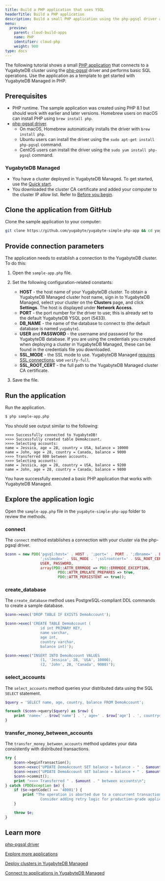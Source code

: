 ```yaml
---
title: Build a PHP application that uses YSQL
headerTitle: Build a PHP application
description: Build a small PHP application using the php-pgsql driver and using the YSQL API to connect to and interact with a YugabyteDB Managed cluster.
menu:
  preview:
    parent: cloud-build-apps
    name: PHP
    identifier: cloud-php
    weight: 900
type: docs
---
```


The following tutorial shows a small [PHP application](https://github.com/yugabyte/yugabyte-simple-php-app) that connects to a YugabyteDB cluster using the [php-pgsql](../../../../reference/drivers/ysql-client-drivers/#php-pgsql) driver and performs basic SQL operations. Use the application as a template to get started with YugabyteDB Managed in PHP.

## Prerequisites

- PHP runtime. The sample application was created using PHP 8.1 but should work with earlier and later versions. Homebrew users on macOS can install PHP using `brew install php`.
- [php-pgsql driver](../../../../reference/drivers/ysql-client-drivers/#php-pgsql).
  - On macOS, Homebrew automatically installs the driver with `brew install php`.
  - Ubuntu users can install the driver using the `sudo apt-get install php-pgsql` command.
  - CentOS users can install the driver using the `sudo yum install php-pgsql` command.

### YugabyteDB Managed

- You have a cluster deployed in YugabyteDB Managed. To get started, use the [Quick start](../../).
- You downloaded the cluster CA certificate and added your computer to the cluster IP allow list. Refer to [Before you begin](../cloud-add-ip/).

## Clone the application from GitHub

Clone the sample application to your computer:

```sh
git clone https://github.com/yugabyte/yugabyte-simple-php-app && cd yugabyte-simple-php-app
```

## Provide connection parameters

The application needs to establish a connection to the YugabyteDB cluster. To do this:

1. Open the `sample-app.php` file.

1. Set the following configuration-related constants:

    - **HOST** - the host name of your YugabyteDB cluster. To obtain a YugabyteDB Managed cluster host name, sign in to YugabyteDB Managed, select your cluster on the **Clusters** page, and click **Settings**. The host is displayed under **Network Access**.
    - **PORT** - the port number for the driver to use; this is already set to the default YugabyteDB YSQL port (5433).
    - **DB_NAME** - the name of the database to connect to (the default database is named `yugabyte`).
    - **USER** and **PASSWORD** - the username and password for the YugabyteDB database. If you are using the credentials you created when deploying a cluster in YugabyteDB Managed, these can be found in the credentials file you downloaded.
    - **SSL_MODE** - the SSL mode to use. YugabyteDB Managed [requires SSL connections](../../../cloud-secure-clusters/cloud-authentication/#ssl-modes-in-ysql); use `verify-full`.
    - **SSL_ROOT_CERT** - the full path to the YugabyteDB Managed cluster CA certificate.

1. Save the file.

## Run the application

Run the application.

```sh
$ php sample-app.php
```

You should see output similar to the following:

```output
>>>> Successfully connected to YugabyteDB!
>>>> Successfully created table DemoAccount.
>>>> Selecting accounts:
name = Jessica, age = 28, country = USA, balance = 10000
name = John, age = 28, country = Canada, balance = 9000
>>>> Transferred 800 between accounts.
>>>> Selecting accounts:
name = Jessica, age = 28, country = USA, balance = 9200
name = John, age = 28, country = Canada, balance = 9800
```

You have successfully executed a basic PHP application that works with YugabyteDB Managed.

## Explore the application logic

Open the `sample-app.php` file in the `yugabyte-simple-php-app` folder to review the methods.

### connect

The `connect` method establishes a connection with your cluster via the php-pgsql driver.

```php
$conn = new PDO('pgsql:host=' . HOST . ';port=' . PORT . ';dbname=' . DB_NAME .
                ';sslmode=' . SSL_MODE . ';sslrootcert=' . SSL_ROOT_CERT,
                USER, PASSWORD,
                array(PDO::ATTR_ERRMODE => PDO::ERRMODE_EXCEPTION,
                        PDO::ATTR_EMULATE_PREPARES => true,
                        PDO::ATTR_PERSISTENT => true));
```

### create_database

The `create_database` method uses PostgreSQL-compliant DDL commands to create a sample database.

```php
$conn->exec('DROP TABLE IF EXISTS DemoAccount');

$conn->exec('CREATE TABLE DemoAccount (
                id int PRIMARY KEY,
                name varchar,
                age int,
                country varchar,
                balance int)');

$conn->exec("INSERT INTO DemoAccount VALUES
                (1, 'Jessica', 28, 'USA', 10000),
                (2, 'John', 28, 'Canada', 9000)");
```

### select_accounts

The `select_accounts` method queries your distributed data using the SQL `SELECT` statement.

```php
$query = 'SELECT name, age, country, balance FROM DemoAccount';

foreach ($conn->query($query) as $row) {
    print 'name=' . $row['name'] . ', age=' . $row['age'] . ', country=' . $row['country'] . ', balance=' . $row['balance'] . "\n";
}
```

### transfer_money_between_accounts

The `transfer_money_between_accounts` method updates your data consistently with distributed transactions.

```php
try {
    $conn->beginTransaction();
    $conn->exec("UPDATE DemoAccount SET balance = balance - " . $amount . " WHERE name = 'Jessica'");
    $conn->exec("UPDATE DemoAccount SET balance = balance + " . $amount . " WHERE name = 'John'");
    $conn->commit();
    print ">>>> Transferred " . $amount . " between accounts\n";
} catch (PDOException $e) {
    if ($e->getCode() == '40001') {
        print "The operation is aborted due to a concurrent transaction that is modifying the same set of rows.
                Consider adding retry logic for production-grade applications.\n";
    }

    throw $e;
}
```

## Learn more

[php-pgsql driver](../../../../reference/drivers/ysql-client-drivers/#php-pgsql)

[Explore more applications](../../../cloud-examples/)

[Deploy clusters in YugabyteDB Managed](../../../cloud-basics)

[Connect to applications in YugabyteDB Managed](../../../cloud-connect/connect-applications/)
